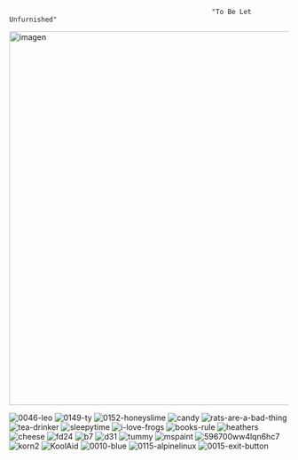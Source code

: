                                                        "To Be Let Unfurnished" 


<img width="1200" height="675" alt="imagen" src="https://github.com/user-attachments/assets/aca68ed1-1160-41b4-9d92-3874e3279576" />





![0046-leo](https://github.com/user-attachments/assets/ad465832-bccb-4cef-a67c-7f74942db893) ![0149-ty](https://github.com/user-attachments/assets/4f49ec57-b989-4361-9966-cc5506a69eee) ![0152-honeyslime](https://github.com/user-attachments/assets/de92e421-1eb0-441e-8baf-d700a17f62ed) ![candy](https://github.com/user-attachments/assets/fc2f5ff1-9ed2-44f8-914e-04661d8d0bab) ![rats-are-a-bad-thing](https://github.com/user-attachments/assets/e606337d-eaab-4245-956d-b916b91f6f54) ![tea-drinker](https://github.com/user-attachments/assets/2d94c0af-f359-45c4-9ef7-49b28a3dbf59) ![sleepytime](https://github.com/user-attachments/assets/00a09ee3-8f70-4c89-afcf-f982d100a522) ![i-love-frogs](https://github.com/user-attachments/assets/dfdb8b5f-1637-436f-af58-7f463703719f) ![books-rule](https://github.com/user-attachments/assets/0f2bb710-a6dd-4750-aa8b-4a9fbf519d75) ![heathers](https://github.com/user-attachments/assets/b89eaef7-2cdf-4e6b-a2f3-8f3e9e7ec447) ![cheese](https://github.com/user-attachments/assets/cdb958ce-9131-4047-970e-57bd289b16b9) ![fd24](https://github.com/user-attachments/assets/ec45c696-50a9-4b21-a6fb-448124d5de3d) ![b7](https://github.com/user-attachments/assets/68bd227f-1c43-4ed8-bbd6-1abb3d04d827) ![d31](https://github.com/user-attachments/assets/6a612c04-2ae1-478b-b4d0-8491cb82b956) ![tummy](https://github.com/user-attachments/assets/d85d9cfd-5680-49d4-a4eb-c8a55d01732d) ![mspaint](https://github.com/user-attachments/assets/bb9b0c54-9d2b-4105-8e92-e1725cee34db) ![596700ww4lqn6hc7](https://github.com/user-attachments/assets/02eb3d01-5088-49a8-b594-dba8b11689e4) ![korn2](https://github.com/user-attachments/assets/1d6ebda7-d650-485c-a58b-c2f1b43c9c97) ![KoolAid](https://github.com/user-attachments/assets/ca35b735-0cf8-4236-8d79-5e663e4f3b56) ![0010-blue](https://github.com/user-attachments/assets/d1f8cf00-35fa-4334-8589-226c0dff60e1) ![0115-alpinelinux](https://github.com/user-attachments/assets/b5cb61fc-2a6f-4092-9e98-90a766c0bc5b) ![0015-exit-button](https://github.com/user-attachments/assets/f5ff12d6-dad3-433c-a336-44098cd690cf)





























